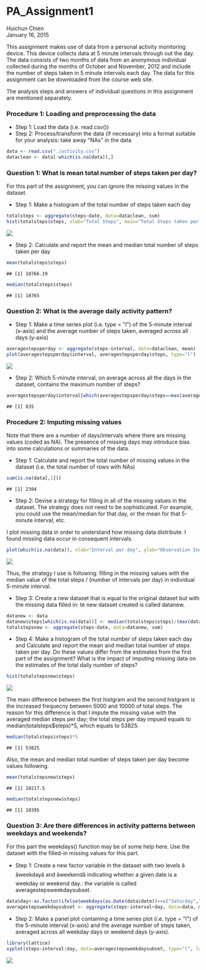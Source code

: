 # PA_Assignment1
Huichun Chien  
January 16, 2015  

This assignment makes use of data from a personal activity monitoring device. This device collects data at 5 minute intervals through out the day. The data consists of two months of data from an anonymous individual collected during the months of October and November, 2012 and include the number of steps taken in 5 minute intervals each day. The data for this assignment can be downloaded from the course web site.

The analysis steps and answers of individual questions in this assignment are mentioned separately.


### Procedure 1: Loading and preprocessing the data
* Step 1: Load the data (i.e. read.csv())
* Step 2: Process/transform the data (if necessary) into a format suitable for your analysis: take away "NAs" in the data


```r
data <- read.csv("./activity.csv")
dataclean <- data[-which(is.na(data)),]
```


### Question 1: What is mean total number of steps taken per day?
For this part of the assignment, you can ignore the missing values in the dataset.
* Step 1: Make a histogram of the total number of steps taken each day

```r
totalsteps <- aggregate(steps~date, data=dataclean, sum)
hist(totalsteps$steps, xlab="Total Steps", main="Total Steps taken per day")
```

![](./Peer_Assignment1_files/figure-html/unnamed-chunk-2-1.png) 

* Step 2: Calculate and report the mean and median total number of steps taken per day

```r
mean(totalsteps$steps)
```

```
## [1] 10766.19
```

```r
median(totalsteps$steps)
```

```
## [1] 10765
```


### Question 2: What is the average daily activity pattern?
* Step 1: Make a time series plot (i.e. type = "l") of the 5-minute interval (x-axis) and the average number of steps taken, averaged across all days (y-axis)

```r
averagestepsperday <- aggregate(steps~interval, data=dataclean, mean)
plot(averagestepsperday$interval, averagestepsperday$steps, type="l")
```

![](./Peer_Assignment1_files/figure-html/unnamed-chunk-4-1.png) 

* Step 2: Which 5-minute interval, on average across all the days in the dataset, contains the maximum number of steps?

```r
averagestepsperday$interval[which(averagestepsperday$steps==max(averagestepsperday$steps))]
```

```
## [1] 835
```


### Procedure 2: Imputing missing values
Note that there are a number of days/intervals where there are missing values (coded as NA). The presence of missing days may introduce bias into some calculations or summaries of the data.
* Step 1: Calculate and report the total number of missing values in the dataset (i.e. the total number of rows with NAs)

```r
sum(is.na(data[,1]))
```

```
## [1] 2304
```

* Step 2: Devise a strategy for filling in all of the missing values in the dataset. The strategy does not need to be sophisticated. For example, you could use the mean/median for that day, or the mean for that 5-minute interval, etc.

I plot missing data in order to understand how missing data distribute. I found missing data occur in consequent intervals.

```r
plot(which(is.na(data)), xlab="Interval per day", ylab="Observation Index")  
```

![](./Peer_Assignment1_files/figure-html/unnamed-chunk-7-1.png) 

Thus, the strategy I use is following: filling in the missing values with the median value of the total steps / (number of intervals per day) in individual 5-minute interval.

* Step 3: Create a new dataset that is equal to the original dataset but with the missing data filled in: te new dataset created is called datanew.

```r
datanew <- data
datanew$steps[which(is.na(data))] <- median(totalsteps$steps)/(max(data$interval)/5)
totalstepsnew <- aggregate(steps~date, data=datanew, sum)
```

* Step 4: Make a histogram of the total number of steps taken each day and Calculate and report the mean and median total number of steps taken per day. Do these values differ from the estimates from the first part of the assignment? What is the impact of imputing missing data on the estimates of the total daily number of steps?

```r
hist(totalstepsnew$steps)
```

![](./Peer_Assignment1_files/figure-html/unnamed-chunk-9-1.png) 

The main difference between the first histgram and the second histgram is the increased frequecny between 5000 and 10000 of total steps. The reason for this difference is that I impute the missing value with the averaged median steps per day; the total steps per day impued equals to median(totalsteps$steps)*5, which equals to 53825.

```r
median(totalsteps$steps)*5
```

```
## [1] 53825
```

Also, the mean and median total number of steps taken per day become values following.

```r
mean(totalstepsnew$steps)
```

```
## [1] 10217.5
```

```r
median(totalstepsnew$steps)
```

```
## [1] 10395
```


### Question 3: Are there differences in activity patterns between weekdays and weekends?
For this part the weekdays() function may be of some help here. Use the dataset with the filled-in missing values for this part.
* Step 1: Create a new factor variable in the dataset with two levels â âweekdayâ and âweekendâ indicating whether a given date is a weekday or weekend day.: the variable is called averagestepsweekdaysubset.

```r
data$day<-as.factor(ifelse(weekdays(as.Date(data$date))==c("Saturday","Sunday"), "weekend", "weekday"))
averagestepsweekdaysubset <- aggregate(steps~interval+day, data=data, mean)
```


* Step 2: Make a panel plot containing a time series plot (i.e. type = "l") of the 5-minute interval (x-axis) and the average number of steps taken, averaged across all weekday days or weekend days (y-axis). 

```r
library(lattice)
xyplot(steps~interval|day, data=averagestepsweekdaysubset, type="l", layout = c(1,2),  xlab="Interval", ylab="Averaged numer of steps")
```

![](./Peer_Assignment1_files/figure-html/unnamed-chunk-13-1.png) 
